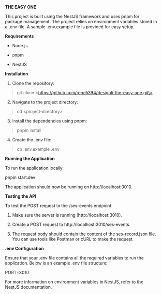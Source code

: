 **THE EASY ONE**

This project is built using the NestJS framework and uses pnpm for
package management. The project relies on environment variables stored
in a .env file. A sample .env.example file is provided for easy setup.

**Requirements**

- Node.js

- pnpm

- NestJS

**Installation**

1.  Clone the repository:

> git clone \<https://github.com/rene5394/designli-the-easy-one.git\>

2.  Navigate to the project directory:

> cd \<project-directory\>

3.  Install the dependencies using pnpm:

> pnpm install

4.  Create the .env file:

> cp .env.example .env

**Running the Application**

To run the application locally:

pnpm start:dev

The application should now be running on http://localhost:3010.

**Testing the API**

To test the POST request to the /ses-events endpoint:

1.  Make sure the server is running (http://localhost:3010).

2.  Create a POST request to http://localhost:3010/ses-events.

3.  The request body should contain the content of the ses-record.json
    file. You can use tools like Postman or cURL to make the request.

**.env Configuration**

Ensure that your .env file contains all the required variables to run
the application. Below is an example .env file structure:

PORT=3010

For more information on environment variables in NestJS, refer to the
NestJS documentation.
